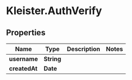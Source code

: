 # Kleister.AuthVerify

## Properties

Name | Type | Description | Notes
------------ | ------------- | ------------- | -------------
**username** | **String** |  | 
**createdAt** | **Date** |  | 


